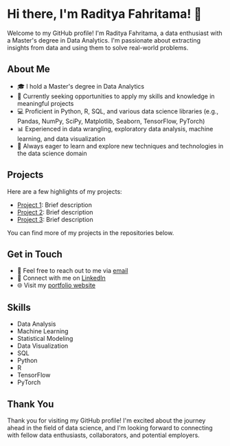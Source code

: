 # Hi there, I'm Raditya Fahritama! 👋

Welcome to my GitHub profile! I'm Raditya Fahritama, a data enthusiast with a Master's degree in Data Analytics. I'm passionate about extracting insights from data and using them to solve real-world problems.

## About Me

- 🎓 I hold a Master's degree in Data Analytics
- 💼 Currently seeking opportunities to apply my skills and knowledge in meaningful projects
- 💻 Proficient in Python, R, SQL, and various data science libraries (e.g., Pandas, NumPy, SciPy, Matplotlib, Seaborn, TensorFlow, PyTorch)
- 📊 Experienced in data wrangling, exploratory data analysis, machine learning, and data visualization
- 🌱 Always eager to learn and explore new techniques and technologies in the data science domain

## Projects

Here are a few highlights of my projects:

- [Project 1](link): Brief description
- [Project 2](link): Brief description
- [Project 3](link): Brief description

You can find more of my projects in the repositories below.

## Get in Touch

- 📧 Feel free to reach out to me via [email](mailto:radityaf@example.com)
- 💬 Connect with me on [LinkedIn](https://www.linkedin.com/in/radityafahritama)
- 🌐 Visit my [portfolio website](https://www.radityafahritama.com)

## Skills

- Data Analysis
- Machine Learning
- Statistical Modeling
- Data Visualization
- SQL
- Python
- R
- TensorFlow
- PyTorch

## Thank You

Thank you for visiting my GitHub profile! I'm excited about the journey ahead in the field of data science, and I'm looking forward to connecting with fellow data enthusiasts, collaborators, and potential employers.

